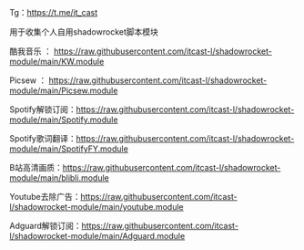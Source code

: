 
Tg：https://t.me/it_cast

用于收集个人自用shadowrocket脚本模块
 
酷我音乐 ： https://raw.githubusercontent.com/itcast-l/shadowrocket-module/main/KW.module

Picsew ：  https://raw.githubusercontent.com/itcast-l/shadowrocket-module/main/Picsew.module

Spotify解锁订阅：https://raw.githubusercontent.com/itcast-l/shadowrocket-module/main/Spotify.module

Spotify歌词翻译：https://raw.githubusercontent.com/itcast-l/shadowrocket-module/main/SpotifyFY.module

B站高清画质：https://raw.githubusercontent.com/itcast-l/shadowrocket-module/main/blibli.module

Youtube去除广告：https://raw.githubusercontent.com/itcast-l/shadowrocket-module/main/youtube.module

Adguard解锁订阅：https://raw.githubusercontent.com/itcast-l/shadowrocket-module/main/Adguard.module
